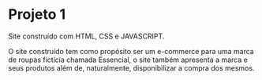# Projeto 1

Site construído com HTML, CSS e JAVASCRIPT.

O site construído tem como propósito ser um e-commerce para uma marca de roupas fictícia chamada Essencial, o site também apresenta a marca e seus produtos além de, naturalmente, disponibilizar a compra dos mesmos.

